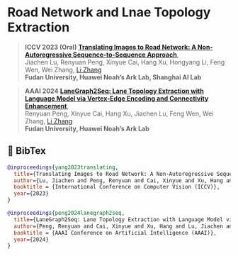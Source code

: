 # Road Network and Lnae Topology Extraction

> **ICCV 2023 (Oral)** [**Translating Images to Road Network: A Non-Autoregressive Sequence-to-Sequence Approach**](https://arxiv.org/abs/2402.08207),            
> Jiachen Lu, Renyuan Peng, Xinyue Cai, Hang Xu, Hongyang Li, Feng Wen, Wei Zhang, [Li Zhang](https://lzrobots.github.io)  
> **Fudan University, Huawei Noah’s Ark Lab, Shanghai AI Lab**

> **AAAI 2024** [**LaneGraph2Seq: Lane Topology Extraction with Language Model via Vertex-Edge Encoding and Connectivity Enhancement**](https://arxiv.org/abs/2401.17609),            
> Renyuan Peng, Xinyue Cai, Hang Xu, Jiachen Lu, Feng Wen, Wei Zhang, [Li Zhang](https://lzrobots.github.io)  
> **Fudan University, Huawei Noah’s Ark Lab**



## 📜 BibTex

```bibtex
@inproceedings{yang2023translating,
  title={Translating Images to Road Network: A Non-Autoregressive Sequence-to-Sequence Approach},
  author={Lu, Jiachen and Peng, Renyuan and Cai, Xinyue and Xu, Hang and Li, Hongyang and Wen, Feng and Zhang, Wei and Zhang, Li},
  booktitle = {International Conference on Computer Vision (ICCV)},
  year={2023}
}
```


```bibtex
@inproceedings{peng2024lanegraph2seq,
  title={LaneGraph2Seq: Lane Topology Extraction with Language Model via Vertex-Edge Encoding and Connectivity Enhancement},
  author={Peng, Renyuan and Cai, Xinyue and Xu, Hang and Lu, Jiachen and Wen, Feng and Zhang, Wei and Zhang, Li},
  booktitle = {AAAI Conference on Artificial Intelligence (AAAI)},
  year={2024}
}
```
